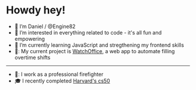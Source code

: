 # Howdy hey!
- 👋 I’m Daniel / @Engine82
- 👀 I’m interested in everything related to code - it's all fun and empowering
- 🌱 I’m currently learning JavaScript and stregthening my frontend skills
- 📆: My current project is [WatchOffice](https://github.com/Engine82/WatchOffice), a web app to automate filling overtime shifts
---
- 🚒: I work as a professional firefighter
- 🎓 I recently completed [Harvard's cs50](https://cs50.harvard.edu/x/2023/)
<!-- - 💞️ I’m looking to collaborate on ... 
- 📫 How to reach me ...


Engine82/Engine82 is a ✨ special ✨ repository because its `README.md` (this file) appears on your GitHub profile.
You can click the Preview link to take a look at your changes.
-->
